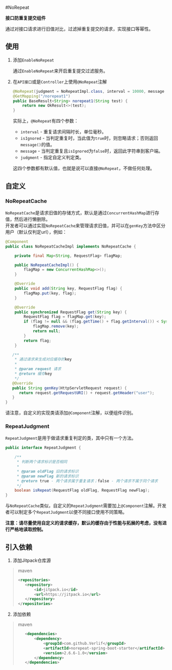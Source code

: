 #NoRepeat

__接口防重复提交组件__

通过对接口请求进行旧值对比，过滤掉重复提交的请求，实现接口等幂性。

## 使用

1. 添加`EnableNoRepeat`

    通过`EnableNoRepeat`来开启重复提交过滤服务。

2. 在`API接口`或是`Controller`上使用`@NoRepeat`注解

    ```java
    @NoRepeat(judgment = NoRepeatImpl.class, interval = 10000, message = "禁止重复提交")
    @GetMapping("/norepeat1")
    public BaseResult<String> norepeat1(String test) {
        return new OkResult<>(test);
    }
    ```

    实际上，`@NoRepeat`有四个参数：

   * `interval` - 重复请求间隔时长，单位毫秒。
   * `isIgnored` - 当判定重复时，当此值为`true`时，则忽略请求；否则返回`message()`的值。
   * `message` - 当判定重复且`isIgnored`为`false`时，返回此字符串到客户端。
   * `judgment` - 指定自定义判定类。

    这四个参数都有默认值，也就是说可以直接`@NoRepeat`，不做任何处理。

## 自定义

### NoRepeatCache

`NoRepeatCache`是请求旧值的存储方式，默认是通过`ConcurrentHashMap`进行存值，然后进行懒删除。  
开发者可以通过实现`NoRepeatCache`来管理请求旧值，并可以在`genKey`方法中区分用户（默认仅判定url），例如：

```java
@Component
public class NoRepeatCacheImpl implements NoRepeatCache {

    private final Map<String, RequestFlag> flagMap;

    public NoRepeatCacheImpl() {
        flagMap = new ConcurrentHashMap<>();
    }

    @Override
    public void add(String key, RequestFlag flag) {
        flagMap.put(key, flag);
    }

    @Override
    public synchronized RequestFlag get(String key) {
        RequestFlag flag = flagMap.get(key);
        if (flag != null && (flag.getTime() + flag.getInterval()) < System.currentTimeMillis()) {
            flagMap.remove(key);
            return null;
        }
        return flag;
    }

   /**
    * 通过请求来生成对应缓存的key
    *
    * @param request 请求
    * @return 缓存key
    */
   @Override
   public String genKey(HttpServletRequest request) {
      return request.getRequestURI() + request.getHeader("user");
   }
}
```

请注意，自定义的实现类请添加`@Component`注解，以便组件识别。

### RepeatJudgment

`RepeatJudgment`是用于做请求重复判定的类，其中只有一个方法。

```java
public interface RepeatJudgment {

    /**
     * 判断两个请求标识是否相同
     *
     * @param oldFlag 旧的请求标识
     * @param newFlag 新的请求标识
     * @return true - 两个请求属于重复请求；false - 两个请求不属于同个请求
     */
    boolean isRepeat(RequestFlag oldFlag, RequestFlag newFlag);
}
```

与`NoRepeatCache`类似，自定义的`RepeatJudgment`需要加上`@Component`注解。开发者可以制定多个`RepeatJudgment`以便不同接口使用不同策略。

__注意：请尽量使用自定义的请求缓存，默认的缓存由于性能与拓展的考虑，没有进行严格地读取控制。__

## 引入依赖

1. 添加Jitpack仓库源

> maven
> ```xml
> <repositories>
>    <repository>
>        <id>jitpack.io</id>
>        <url>https://jitpack.io</url>
>    </repository>
> </repositories>
> ```

2. 添加依赖

> maven
> ```xml
>    <dependencies>
>        <dependency>
>            <groupId>com.github.Verlif</groupId>
>            <artifactId>norepeat-spring-boot-starter</artifactId>
>            <version>2.6.6-1.0</version>
>        </dependency>
>    </dependencies>
> ```
